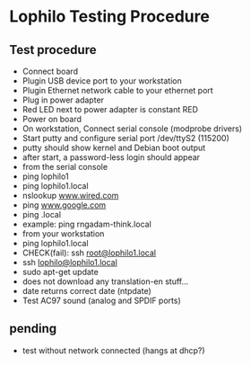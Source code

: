 # Lophilo Testing Procedure

## Test procedure


* Connect board
 * Plugin USB device port to your workstation
 * Plugin Ethernet network cable to your ethernet port
 * Plug in power adapter
  * Red LED next to power adapter is constant RED
* Power on board  
* On workstation, Connect serial console (modprobe drivers)
 * Start putty and configure serial port /dev/ttyS2 (115200)
 * putty should show kernel and Debian boot output
* after start, a password-less login should appear
* from the serial console
 * ping lophilo1
 * ping lophilo1.local
 * nslookup www.wired.com
 * ping www.google.com
 * ping <your workstation name>.local 
  * example: ping rngadam-think.local
* from your workstation
 * ping lophilo1.local
 * CHECK(fail): ssh root@lophilo1.local
 * ssh lophilo@lophilo1.local
 * sudo apt-get update
  * does not download any translation-en stuff...
 * date returns correct date (ntpdate)
 * Test AC97 sound (analog and SPDIF ports)

## pending

* test without network connected (hangs at dhcp?)